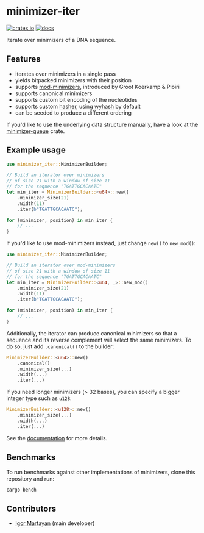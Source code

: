 # minimizer-iter

[![crates.io](https://img.shields.io/crates/v/minimizer-iter)](https://crates.io/crates/minimizer-iter)
[![docs](https://img.shields.io/docsrs/minimizer-iter)](https://docs.rs/minimizer-iter)

Iterate over minimizers of a DNA sequence.

## Features

- iterates over minimizers in a single pass
- yields bitpacked minimizers with their position
- supports [mod-minimizers](https://doi.org/10.1101/2024.05.25.595898), introduced by Groot Koerkamp & Pibiri
- supports canonical minimizers
- supports custom bit encoding of the nucleotides
- supports custom [hasher](https://doc.rust-lang.org/stable/core/hash/trait.BuildHasher.html), using [wyhash](https://github.com/JackThomson2/wyhash2) by default
- can be seeded to produce a different ordering

If you'd like to use the underlying data structure manually, have a look at the [minimizer-queue](https://github.com/imartayan/minimizer-queue) crate.

## Example usage

```rust
use minimizer_iter::MinimizerBuilder;

// Build an iterator over minimizers
// of size 21 with a window of size 11
// for the sequence "TGATTGCACAATC"
let min_iter = MinimizerBuilder::<u64>::new()
    .minimizer_size(21)
    .width(11)
    .iter(b"TGATTGCACAATC");

for (minimizer, position) in min_iter {
    // ...
}
```

If you'd like to use mod-minimizers instead, just change `new()` to `new_mod()`:
```rust
use minimizer_iter::MinimizerBuilder;

// Build an iterator over mod-minimizers
// of size 21 with a window of size 11
// for the sequence "TGATTGCACAATC"
let min_iter = MinimizerBuilder::<u64, _>::new_mod()
    .minimizer_size(21)
    .width(11)
    .iter(b"TGATTGCACAATC");

for (minimizer, position) in min_iter {
    // ...
}
```

Additionally, the iterator can produce canonical minimizers so that a sequence and its reverse complement will select the same minimizers.
To do so, just add `.canonical()` to the builder:
```rust
MinimizerBuilder::<u64>::new()
    .canonical()
    .minimizer_size(...)
    .width(...)
    .iter(...)
```

If you need longer minimizers (> 32 bases), you can specify a bigger integer type such as `u128`:
```rust
MinimizerBuilder::<u128>::new()
    .minimizer_size(...)
    .width(...)
    .iter(...)
```

See the [documentation](https://docs.rs/minimizer-iter) for more details.

## Benchmarks

To run benchmarks against other implementations of minimizers, clone this repository and run:
```sh
cargo bench
```

## Contributors

- [Igor Martayan](https://github.com/imartayan) (main developer)
